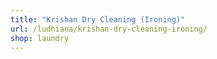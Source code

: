```yaml
---
title: "Krishan Dry Cleaning (Ironing)"
url: /ludhiana/krishan-dry-cleaning-ironing/
shop: laundry
---
```

